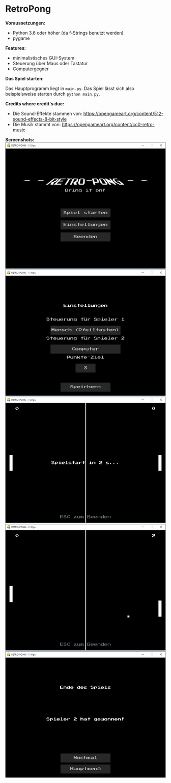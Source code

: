 # RetroPong

**Voraussetzungen:**
* Python 3.6 oder höher (da f-Strings benutzt werden)
* pygame

**Features:**
* minimalistisches GUI-System
* Steuerung über Maus oder Tastatur
* Computergegner

**Das Spiel starten:**

Das Hauptprogramm liegt in `main.py`. Das Spiel lässt sich also beispielsweise starten durch `python main.py`.

**Credits where credit's due:**
* Die Sound-Effekte stammen von: https://opengameart.org/content/512-sound-effects-8-bit-style
* Die Musik stammt von: https://opengameart.org/content/cc0-retro-music

**Screenshots:**
![Screenshot](screenshots/screenshot1.png?raw=true "Screenshot")
![Screenshot](screenshots/screenshot2.png?raw=true "Screenshot")
![Screenshot](screenshots/screenshot3.png?raw=true "Screenshot")
![Screenshot](screenshots/screenshot4.png?raw=true "Screenshot")
![Screenshot](screenshots/screenshot5.png?raw=true "Screenshot")
